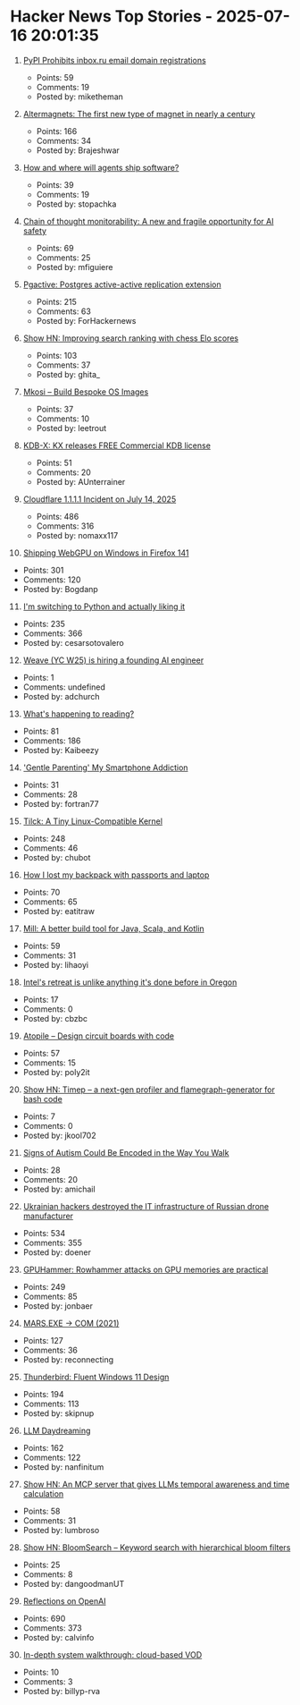 # Hacker News Top Stories - 2025-07-16 20:01:35

1. [PyPI Prohibits inbox.ru email domain registrations](https://blog.pypi.org/posts/2025-06-15-prohibiting-inbox-ru-emails/)
   - Points: 59
   - Comments: 19
   - Posted by: miketheman

2. [Altermagnets: The first new type of magnet in nearly a century](https://www.newscientist.com/article/2487013-weve-discovered-a-new-kind-of-magnetism-what-can-we-do-with-it/)
   - Points: 166
   - Comments: 34
   - Posted by: Brajeshwar

3. [How and where will agents ship software?](https://www.instantdb.com/essays/agents)
   - Points: 39
   - Comments: 19
   - Posted by: stopachka

4. [Chain of thought monitorability: A new and fragile opportunity for AI safety](https://arxiv.org/abs/2507.11473)
   - Points: 69
   - Comments: 25
   - Posted by: mfiguiere

5. [Pgactive: Postgres active-active replication extension](https://github.com/aws/pgactive)
   - Points: 215
   - Comments: 63
   - Posted by: ForHackernews

6. [Show HN: Improving search ranking with chess Elo scores](https://www.zeroentropy.dev/blog/improving-rag-with-elo-scores)
   - Points: 103
   - Comments: 37
   - Posted by: ghita_

7. [Mkosi – Build Bespoke OS Images](https://mkosi.systemd.io/)
   - Points: 37
   - Comments: 10
   - Posted by: leetrout

8. [KDB-X: KX releases FREE Commercial KDB license](https://www.defconq.tech/blog/From%20Elite%20to%20Everyone%20-%20KX%20Community%20Edition%20Breaks%20Loose)
   - Points: 51
   - Comments: 20
   - Posted by: AUnterrainer

9. [Cloudflare 1.1.1.1 Incident on July 14, 2025](https://blog.cloudflare.com/cloudflare-1-1-1-1-incident-on-july-14-2025/)
   - Points: 486
   - Comments: 316
   - Posted by: nomaxx117

10. [Shipping WebGPU on Windows in Firefox 141](https://mozillagfx.wordpress.com/2025/07/15/shipping-webgpu-on-windows-in-firefox-141/)
   - Points: 301
   - Comments: 120
   - Posted by: Bogdanp

11. [I'm switching to Python and actually liking it](https://www.cesarsotovalero.net/blog/i-am-switching-to-python-and-actually-liking-it.html)
   - Points: 235
   - Comments: 366
   - Posted by: cesarsotovalero

12. [Weave (YC W25) is hiring a founding AI engineer](https://www.ycombinator.com/companies/weave-3/jobs/SqFnIFE-founding-ai-engineer)
   - Points: 1
   - Comments: undefined
   - Posted by: adchurch

13. [What's happening to reading?](https://www.newyorker.com/culture/open-questions/whats-happening-to-reading)
   - Points: 81
   - Comments: 186
   - Posted by: Kaibeezy

14. ['Gentle Parenting' My Smartphone Addiction](https://www.newyorker.com/culture/infinite-scroll/gentle-parenting-my-smartphone-addiction)
   - Points: 31
   - Comments: 28
   - Posted by: fortran77

15. [Tilck: A Tiny Linux-Compatible Kernel](https://github.com/vvaltchev/tilck)
   - Points: 248
   - Comments: 46
   - Posted by: chubot

16. [How I lost my backpack with passports and laptop](https://psychotechnology.substack.com/p/how-i-lost-my-backpack-with-passports)
   - Points: 70
   - Comments: 65
   - Posted by: eatitraw

17. [Mill: A better build tool for Java, Scala, and Kotlin](https://mill-build.org/mill/index.html)
   - Points: 59
   - Comments: 31
   - Posted by: lihaoyi

18. [Intel's retreat is unlike anything it's done before in Oregon](https://www.oregonlive.com/silicon-forest/2025/07/intels-retreat-is-unlike-anything-its-done-before-in-oregon.html)
   - Points: 17
   - Comments: 0
   - Posted by: cbzbc

19. [Atopile – Design circuit boards with code](https://atopile.io/atopile/introduction)
   - Points: 57
   - Comments: 15
   - Posted by: poly2it

20. [Show HN: Timep – a next-gen profiler and flamegraph-generator for bash code](https://github.com/jkool702/timep)
   - Points: 7
   - Comments: 0
   - Posted by: jkool702

21. [Signs of Autism Could Be Encoded in the Way You Walk](https://www.sciencealert.com/signs-of-autism-could-be-encoded-in-the-way-you-walk)
   - Points: 28
   - Comments: 20
   - Posted by: amichail

22. [Ukrainian hackers destroyed the IT infrastructure of Russian drone manufacturer](https://prm.ua/en/ukrainian-hackers-destroyed-the-it-infrastructure-of-a-russian-drone-manufacturer-what-is-known/)
   - Points: 534
   - Comments: 355
   - Posted by: doener

23. [GPUHammer: Rowhammer attacks on GPU memories are practical](https://gpuhammer.com/)
   - Points: 249
   - Comments: 85
   - Posted by: jonbaer

24. [MARS.EXE → COM (2021)](https://chaos.if.uj.edu.pl/~wojtek/MARS.COM/)
   - Points: 127
   - Comments: 36
   - Posted by: reconnecting

25. [Thunderbird: Fluent Windows 11 Design](https://github.com/Deathbyteacup/fluentbird)
   - Points: 194
   - Comments: 113
   - Posted by: skipnup

26. [LLM Daydreaming](https://gwern.net/ai-daydreaming)
   - Points: 162
   - Comments: 122
   - Posted by: nanfinitum

27. [Show HN: An MCP server that gives LLMs temporal awareness and time calculation](https://github.com/jlumbroso/passage-of-time-mcp)
   - Points: 58
   - Comments: 31
   - Posted by: lumbroso

28. [Show HN: BloomSearch – Keyword search with hierarchical bloom filters](https://github.com/danthegoodman1/bloomsearch)
   - Points: 25
   - Comments: 8
   - Posted by: dangoodmanUT

29. [Reflections on OpenAI](https://calv.info/openai-reflections)
   - Points: 690
   - Comments: 373
   - Posted by: calvinfo

30. [In-depth system walkthrough: cloud-based VOD](https://app.ilograph.com/demo.ilograph.AWS%2520Video-On-Demand/Workflow)
   - Points: 10
   - Comments: 3
   - Posted by: billyp-rva

